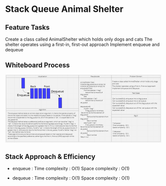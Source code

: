 # Stack Queue Animal Shelter

## Feature Tasks

Create a class called AnimalShelter which holds only dogs and cats
The shelter operates using a first-in, first-out approach
Implement enqueue and dequeue


## Whiteboard Process

![Stack White board](./sq4.PNG)

## Stack Approach & Efficiency

* enqueue : 
Time complexity : O(1)
Space complexity : O(1)

* dequeue : 
Time complexity : O(1)
Space complexity : O(1)

